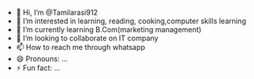 - 👋 Hi, I’m @Tamilarasi912
- 👀 I’m interested in learning, reading, cooking,computer skills learning 
- 🌱 I’m currently learning B.Com(marketing management) 
- 💞️ I’m looking to collaborate on IT company 
- 📫 How to reach me through whatsapp
- 😄 Pronouns: ...
- ⚡ Fun fact: ...

<!---
Tamilarasi912/Tamilarasi912 is a ✨ special ✨ repository because its `README.md` (this file) appears on your GitHub profile.
You can click the Preview link to take a look at your changes.
--->
